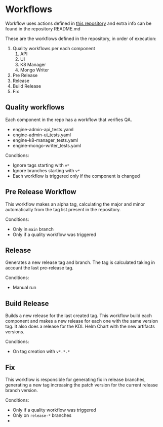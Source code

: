 # Workflows

Workflow uses actions defined in [this repository](https://github.com/intelygenz/action-product-version-tags) and extra
info can be found in the repository README.md

These are the workflows defined in the repository, in order of execution:

1. Quality workflows per each component
   1. API
   2. UI
   3. K8 Manager
   4. Mongo Writer
2. Pre Release
3. Release
4. Build Release
5. Fix

## Quality workflows

Each component in the repo has a workflow that verifies QA.

- engine-admin-api_tests.yaml
- engine-admin-ui_tests.yaml
- engine-k8-manager_tests.yaml
- engine-mongo-writer_tests.yaml

Conditions:
- Ignore tags starting with `v*`
- Ignore branches starting with `v*`
- Each workflow is triggered only if the component is changed

## Pre Release Workflow

This workflow makes an alpha tag, calculating the major and minor automatically from the tag list present in the repository.

Conditions:
- Only in `main` branch
- Only if a quality workflow was triggered

## Release

Generates a new release tag and branch. The tag is calculated taking in account the last pre-release tag.

Conditions:
- Manual run

## Build Release

Builds a new release for the last created tag. This workflow build each component and makes a new release for each one
with the same version tag. It also does a release for the KDL Helm Chart with the new artifacts versions.

Conditions:
- On tag creation with `v*.*.*`

## Fix

This workflow is responsible for generating fix in release branches, generating a new tag increasing the patch version
for the current release branch version.

Conditions:
- Only if a quality workflow was triggered
- Only on `release-*` branches
- 
